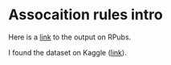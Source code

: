# Assocaition rules intro

Here is a [link](https://rpubs.com/mwzniak/1142130) to the output on RPubs.

I found the dataset on Kaggle ([link](https://www.kaggle.com/datasets/rashikrahmanpritom/groceries-dataset-for-market-basket-analysismba?select=Groceries+data.csv)).
